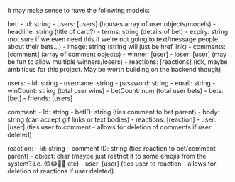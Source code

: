 It may make sense to have the following models:

bet: - Id: string - users: [users] (houses array of user objects/models) - headline: string (title of card?) - terms: string (details of bet) - expiry: string (not sure if we even need this if we're not going to text/message people about their bets...) - image: string (string will just be href link) - comments: [comment] (array of comment objects) - winner: [user] - loser: [user] (may be fun to allow multiple winners/losers) - reactions: [reactions] (idk, maybe ambitious for this project. May be worth building on the backend though)

users: - Id: string - username: string - password: string - email: string - winCount: string (total user wins) - betCount: num (total user bets) - bets: [bet] - friends: [users]

comment: - Id: string - betID: string (ties comment to bet parent) - body: string (can accept gif links or text bodies) - reactions: [reaction] - user: [user] (ties user to comment - allows for deletion of comments if user deleted)

reaction: - Id: string - comment ID: string (ties reaction to bet/comment parent) - object: char (maybe just restrict it to some emojis from the system? i.e. 😍😂🤣💙 etc) - user: [user] (ties user to reaction - allows for deletion of reactions if user deleted)